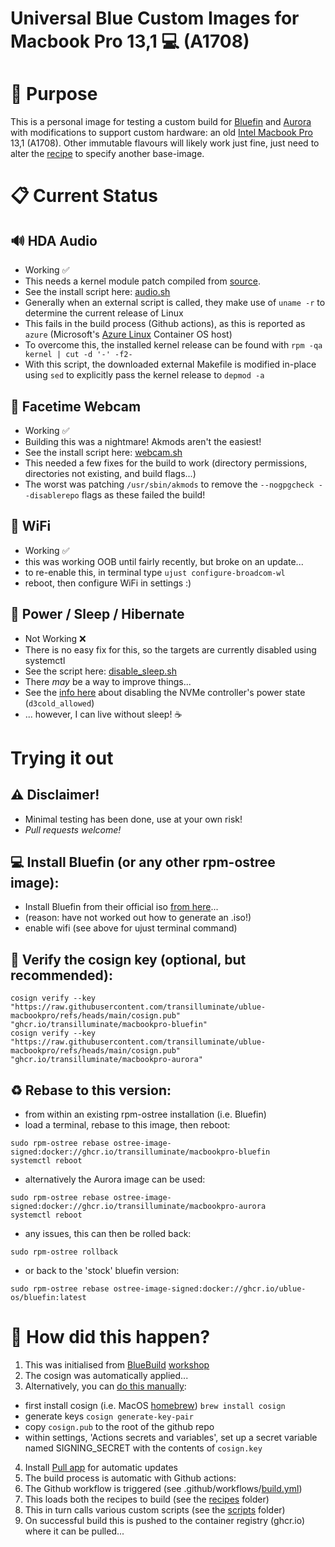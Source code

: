 # Universal Blue Custom Images for Macbook Pro 13,1 💻 (A1708)

# 🎯 Purpose

This is a personal image for testing a custom build for [Bluefin](https://projectbluefin.io/) and [Aurora](https://getaurora.dev/) with modifications to support custom hardware: an old [Intel Macbook Pro](https://support.apple.com/en-us/111951) 13,1 (A1708). Other immutable flavours will likely work just fine, just need to alter the [recipe](https://github.com/transilluminate/ublue-macbookpro/tree/main/recipes) to specify another base-image.

# 📋 Current Status

## 🔊 HDA Audio

- Working ✅
- This needs a kernel module patch compiled from [source](https://github.com/davidjo/snd_hda_macbookpro).
- See the install script here: [audio.sh](https://github.com/transilluminate/ublue-macbookpro/blob/main/files/scripts/audio.sh)
- Generally when an external script is called, they make use of `uname -r` to determine the current release of Linux
- This fails in the build process (Github actions), as this is reported as `azure` (Microsoft's [Azure Linux](https://en.wikipedia.org/wiki/Azure_Linux) Container OS host)
- To overcome this, the installed kernel release can be found with `rpm -qa kernel | cut -d '-' -f2-`
- With this script, the downloaded external Makefile is modified in-place using `sed` to explicitly pass the kernel release to `depmod -a`
  
## 📸 Facetime Webcam

- Working ✅
- Building this was a nightmare! Akmods aren't the easiest!
- See the install script here: [webcam.sh](https://github.com/transilluminate/ublue-macbookpro/blob/main/files/scripts/webcam.sh)
- This needed a few fixes for the build to work (directory permissions, directories not existing, and build flags...)
- The worst was patching `/usr/sbin/akmods` to remove the `--nogpgcheck --disablerepo` flags as these failed the build!

## 🛜 WiFi

- Working ✅
- this was working OOB until fairly recently, but broke on an update...
- to re-enable this, in terminal type `ujust configure-broadcom-wl`
- reboot, then configure WiFi in settings :)

## 🔋 Power / Sleep / Hibernate

- Not Working ❌
- There is no easy fix for this, so the targets are currently disabled using systemctl
- See the script here: [disable_sleep.sh](https://github.com/transilluminate/ublue-macbookpro/blob/main/files/scripts/disable_sleep.sh)
- There _may_ be a way to improve things...
- See the [info here](https://github.com/Dunedan/mbp-2016-linux?tab=readme-ov-file#suspend--hibernation) about disabling the NVMe controller's power state (`d3cold_allowed`)
- ... however, I can live without sleep! ☕

# Trying it out

## ⚠️ Disclaimer!

- Minimal testing has been done, use at your own risk!
- *Pull requests welcome!*

## 💻 Install Bluefin (or any other rpm-ostree image):

- Install Bluefin from their official iso [from here](https://projectbluefin.io/)...
- (reason: have not worked out how to generate an .iso!)
- enable wifi (see above for ujust terminal command)

## 🔐 Verify the cosign key (optional, but recommended):
```
cosign verify --key "https://raw.githubusercontent.com/transilluminate/ublue-macbookpro/refs/heads/main/cosign.pub" "ghcr.io/transilluminate/macbookpro-bluefin"
cosign verify --key "https://raw.githubusercontent.com/transilluminate/ublue-macbookpro/refs/heads/main/cosign.pub" "ghcr.io/transilluminate/macbookpro-aurora"
```
## ♻️ Rebase to this version:

- from within an existing rpm-ostree installation (i.e. Bluefin)
- load a terminal, rebase to this image, then reboot:
```
sudo rpm-ostree rebase ostree-image-signed:docker://ghcr.io/transilluminate/macbookpro-bluefin
systemctl reboot
```
- alternatively the Aurora image can be used:
```
sudo rpm-ostree rebase ostree-image-signed:docker://ghcr.io/transilluminate/macbookpro-aurora
systemctl reboot
```
- any issues, this can then be rolled back:
```
sudo rpm-ostree rollback
```
- or back to the 'stock' bluefin version:
```
sudo rpm-ostree rebase ostree-image-signed:docker://ghcr.io/ublue-os/bluefin:latest
```
# 🦖 How did this happen?

1. This was initialised from [BlueBuild](https://blue-build.org/) [workshop](https://workshop.blue-build.org/)
2. The cosign was automatically applied...
3. Alternatively, you can [do this manually](https://github.com/ublue-os/image-template?tab=readme-ov-file#container-signing):
- first install cosign (i.e. MacOS [homebrew](https://brew.sh/)) `brew install cosign`
- generate keys `cosign generate-key-pair`
- copy `cosign.pub` to the root of the github repo
- within settings, 'Actions secrets and variables', set up a secret variable named SIGNING_SECRET with the contents of `cosign.key`
4. Install [Pull app](https://github.com/apps/pull) for automatic updates
5. The build process is automatic with Github actions:
6. The Github workflow is triggered (see .github/workflows/[build.yml](https://github.com/transilluminate/ublue-macbookpro/blob/main/.github/workflows/build.yml))
7. This loads both the recipes to build (see the [recipes](https://github.com/transilluminate/ublue-macbookpro/tree/main/recipes) folder)
8. This in turn calls various custom scripts (see the [scripts](https://github.com/transilluminate/ublue-macbookpro/tree/main/files/scripts) folder)
9. On successful build this is pushed to the container registry (ghcr.io) where it can be pulled...
